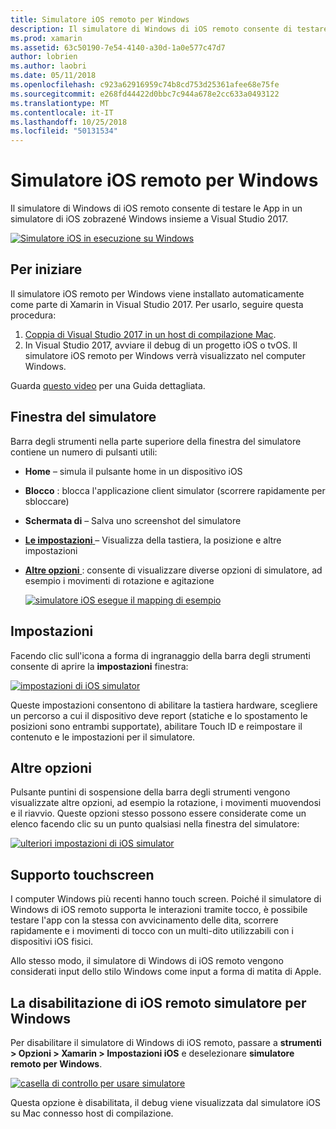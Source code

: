 ```yaml
---
title: Simulatore iOS remoto per Windows
description: Il simulatore di Windows di iOS remoto consente di testare le App in un simulatore di iOS zobrazené Windows insieme a Visual Studio 2017.
ms.prod: xamarin
ms.assetid: 63c50190-7e54-4140-a30d-1a0e577c47d7
author: lobrien
ms.author: laobri
ms.date: 05/11/2018
ms.openlocfilehash: c923a62916959c74b8cd753d25361afee68e75fe
ms.sourcegitcommit: e268fd44422d0bbc7c944a678e2cc633a0493122
ms.translationtype: MT
ms.contentlocale: it-IT
ms.lasthandoff: 10/25/2018
ms.locfileid: "50131534"
---
```

# <a name="remoted-ios-simulator-for-windows"></a>Simulatore iOS remoto per Windows

Il simulatore di Windows di iOS remoto consente di testare le App in un simulatore di iOS zobrazené Windows insieme a Visual Studio 2017.

[![](images/hero-sml.png "Simulatore iOS in esecuzione su Windows")](images/hero.png#lightbox)

## <a name="getting-started"></a>Per iniziare

Il simulatore iOS remoto per Windows viene installato automaticamente come parte di Xamarin in Visual Studio 2017. Per usarlo, seguire questa procedura:

1. [Coppia di Visual Studio 2017 in un host di compilazione Mac](~/ios/get-started/installation/windows/connecting-to-mac/index.md).
2. In Visual Studio 2017, avviare il debug di un progetto iOS o tvOS. Il simulatore iOS remoto per Windows verrà visualizzato nel computer Windows.

Guarda [questo video](deploy.md) per una Guida dettagliata.

## <a name="simulator-window"></a>Finestra del simulatore

Barra degli strumenti nella parte superiore della finestra del simulatore contiene un numero di pulsanti utili:

- **Home** – simula il pulsante home in un dispositivo iOS
- **Blocco** : blocca l'applicazione client simulator (scorrere rapidamente per sbloccare)
- **Schermata di** – Salva uno screenshot del simulatore
- [**Le impostazioni** ](#settings) – Visualizza della tastiera, la posizione e altre impostazioni
- [**Altre opzioni** ](#other-options) : consente di visualizzare diverse opzioni di simulatore, ad esempio i movimenti di rotazione e agitazione

    [![](images/maps-app-sml.png "simulatore iOS esegue il mapping di esempio")](images/maps-app.png#lightbox)

## <a name="settings"></a>Impostazioni

Facendo clic sull'icona a forma di ingranaggio della barra degli strumenti consente di aprire la **impostazioni** finestra:

[![](images/settings-sml.png "impostazioni di iOS simulator")](images/settings.png#lightbox)

Queste impostazioni consentono di abilitare la tastiera hardware, scegliere un percorso a cui il dispositivo deve report (statiche e lo spostamento le posizioni sono entrambi supportate), abilitare Touch ID e reimpostare il contenuto e le impostazioni per il simulatore.

## <a name="other-options"></a>Altre opzioni

Pulsante puntini di sospensione della barra degli strumenti vengono visualizzate altre opzioni, ad esempio la rotazione, i movimenti muovendosi e il riavvio. Queste opzioni stesso possono essere considerate come un elenco facendo clic su un punto qualsiasi nella finestra del simulatore:

[![](images/more-sml.png "ulteriori impostazioni di iOS simulator")](images/more.png#lightbox)

## <a name="touchscreen-support"></a>Supporto touchscreen

I computer Windows più recenti hanno touch screen. Poiché il simulatore di Windows di iOS remoto supporta le interazioni tramite tocco, è possibile testare l'app con la stessa con avvicinamento delle dita, scorrere rapidamente e i movimenti di tocco con un multi-dito utilizzabili con i dispositivi iOS fisici.

Allo stesso modo, il simulatore di Windows di iOS remoto vengono considerati input dello stilo Windows come input a forma di matita di Apple.

## <a name="disabling-the-remoted-ios-simulator-for-windows"></a>La disabilitazione di iOS remoto simulatore per Windows

Per disabilitare il simulatore di Windows di iOS remoto, passare a **strumenti > Opzioni > Xamarin > Impostazioni iOS** e deselezionare **simulatore remoto per Windows**.

[![](images/options-sml.png "casella di controllo per usare simulatore")](images/options.png#lightbox)

Questa opzione è disabilitata, il debug viene visualizzata dal simulatore iOS su Mac connesso host di compilazione.

